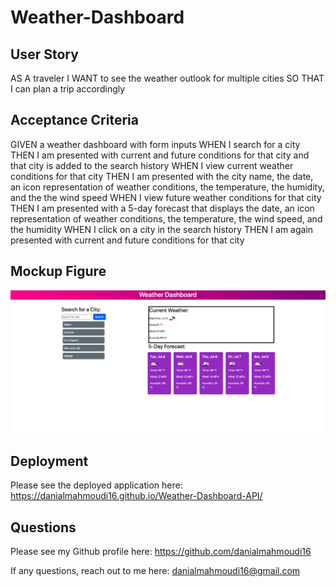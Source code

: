 # Weather-Dashboard

## User Story

AS A traveler
I WANT to see the weather outlook for multiple cities
SO THAT I can plan a trip accordingly


## Acceptance Criteria

GIVEN a weather dashboard with form inputs
WHEN I search for a city
THEN I am presented with current and future conditions for that city and that city is added to the search history
WHEN I view current weather conditions for that city
THEN I am presented with the city name, the date, an icon representation of weather conditions, the temperature, the humidity, and the the wind speed
WHEN I view future weather conditions for that city
THEN I am presented with a 5-day forecast that displays the date, an icon representation of weather conditions, the temperature, the wind speed, and the humidity
WHEN I click on a city in the search history
THEN I am again presented with current and future conditions for that city


## Mockup Figure

![Alt text](image.png)


## Deployment

Please see the deployed application here: https://danialmahmoudi16.github.io/Weather-Dashboard-API/


## Questions

Please see my Github profile here: https://github.com/danialmahmoudi16

If any questions, reach out to me here: danialmahmoudi16@gmail.com